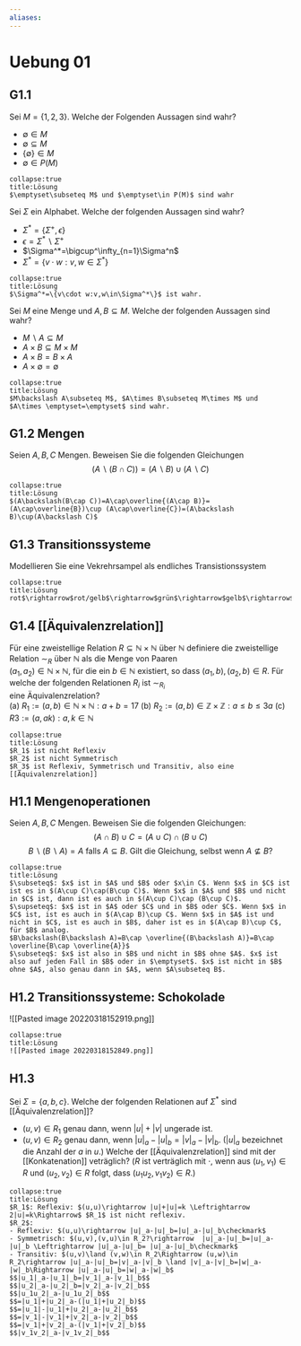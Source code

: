 ```yaml
---
aliases: 
---
```

# Uebung 01
## G1.1
Sei $M=\{1,2,3\}$. Welche der Folgenden Aussagen sind wahr?
- $\emptyset\in M$ 
- $\emptyset \subseteq M$
- $\{\emptyset\}\in M$
- $\emptyset\in P(M)$
```ad-check
collapse:true
title:Lösung
$\emptyset\subseteq M$ und $\emptyset\in P(M)$ sind wahr
```

Sei $\Sigma$ ein Alphabet. Welche der folgenden Aussagen sind wahr?
- $\Sigma^*=\{\Sigma^+,\epsilon\}$
- $\epsilon=\Sigma^*\backslash\Sigma^+$
- $\Sigma^*=\bigcup^\infty_{n=1}\Sigma^n$
- $\Sigma^*=\{v\cdot w:v,w\in\Sigma^*\}$

```ad-check
collapse:true
title:Lösung
$\Sigma^*=\{v\cdot w:v,w\in\Sigma^*\}$ ist wahr.
```
Sei $M$ eine Menge und $A,B\subseteq M$. Welche der folgenden Aussagen sind wahr?
- $M\backslash A\subseteq M$
- $A\times B\subseteq M\times M$
- $A\times B=B\times A$
- $A\times \emptyset=\emptyset$
```ad-check
collapse:true
title:Lösung
$M\backslash A\subseteq M$, $A\times B\subseteq M\times M$ und $A\times \emptyset=\emptyset$ sind wahr.
```
## G1.2 Mengen
Seien $A,B,C$ Mengen. Beweisen Sie die folgenden Gleichungen
$$(A\backslash(B\cap C))=(A\backslash B)\cup(A\backslash C)$$
```ad-check
collapse:true
title:Lösung
$(A\backslash(B\cap C))=A\cap\overline{(A\cap B)}=(A\cap\overline{B})\cup (A\cap\overline{C})=(A\backslash B)\cup(A\backslash C)$
```

## G1.3 Transitionssysteme
Modellieren Sie eine Vekrehrsampel als endliches Transistionssystem
```ad-check
collapse:true
title:Lösung
rot$\rightarrow$rot/gelb$\rightarrow$grün$\rightarrow$gelb$\rightarrow$rot 
```
## G1.4 [[Äquivalenzrelation]]
Für eine zweistellige Relation $R\subseteq\mathbb{N}\times\mathbb{N}$ über $\mathbb{N}$ definiere die zweistellige Relation $\sim_R$ über $\mathbb{N}$ als die Menge von Paaren  
$(a_1, a_2) \in\mathbb{N}\times\mathbb{N}$, für die ein $b\in \mathbb{N}$ existiert, so dass $(a_1, b), (a_2, b) \in R$. Für welche der folgenden Relationen $R_i$ ist $\sim_{R_i}$  
eine Äquivalenzrelation?  
(a) $R_1 := {(a, b) \in \mathbb{N} \times \mathbb{N} : a + b = 17}$
(b) $R_2 := {(a, b) \in \mathbb{Z} × \mathbb{Z} : a \leq b \leq 3a}$
(c) $R3 := {(a, ak) : a, k \in \mathbb{N}}$

```ad-check
collapse:true
title:Lösung
$R_1$ ist nicht Reflexiv
$R_2$ ist nicht Symmetrisch
$R_3$ ist Reflexiv, Symmetrisch und Transitiv, also eine [[Äquivalenzrelation]]
```
## H1.1 Mengenoperationen
Seien $A,B,C$ Mengen. Beweisen Sie die folgenden Gleichungen:
$$(A\cap B)\cup C=(A\cup C)\cap(B\cup C)$$
$$B\backslash(B\backslash A) = A\text{ falls }A\subseteq B\text{. Gilt die Gleichung, selbst wenn }A\nsubseteq B?$$
```ad-check
collapse:true
title:Lösung
$\subseteq$: $x$ ist in $A$ und $B$ oder $x\in C$. Wenn $x$ in $C$ ist ist es in $(A\cup C)\cap(B\cup C)$. Wenn $x$ in $A$ und $B$ und nicht in $C$ ist, dann ist es auch in $(A\cup C)\cap (B\cup C)$.
$\supseteq$: $x$ ist in $A$ oder $C$ und in $B$ oder $C$. Wenn $x$ in $C$ ist, ist es auch in $(A\cap B)\cup C$. Wenn $x$ in $A$ ist und nicht in $C$, ist es auch in $B$, daher ist es in $(A\cap B)\cup C$, für $B$ analog.
$B\backslash(B\backslash A)=B\cap \overline{(B\backslash A)}=B\cap \overline{B\cap \overline{A}}$
$\subseteq$: $x$ ist also in $B$ und nicht in $B$ ohne $A$. $x$ ist also auf jeden Fall in $B$ oder in $\emptyset$. $x$ ist nicht in $B$ ohne $A$, also genau dann in $A$, wenn $A\subseteq B$.
```
## H1.2 Transitionssysteme: Schokolade
![[Pasted image 20220318152919.png]]
```ad-check
collapse:true
title:Lösung
![[Pasted image 20220318152849.png]]
```
## H1.3
Sei $\Sigma=\{a,b,c\}$. Welche der folgenden Relationen auf $\Sigma^*$ sind [[Äquivalenzrelation]]?
- $(u,v)\in R_1$ genau dann, wenn $|u|+|v|$ ungerade ist.
- $(u,v)\in R_2$ genau dann, wenn $|u|_a-|u|_b=|v|_a-|v|_b$.  ($|u|_a$ bezeichnet die Anzahl der $a$ in $u$.)
Welche der [[Äquivalenzrelation]] sind mit der [[Konkatenation]] veträglich? ($R$ ist verträglich mit $\cdot$, wenn aus $(u_1,v_1)\in R$ und $(u_2,v_2)\in R$ folgt, dass $(u_1u_2,v_1v_2)\in R$.)

```ad-check
collapse:true
title:Lösung
$R_1$: Reflexiv: $(u,u)\rightarrow |u|+|u|=k \Leftrightarrow 2|u|=k\Rightarrow$ $R_1$ ist nicht reflexiv.
$R_2$: 
- Reflexiv: $(u,u)\rightarrow |u|_a-|u|_b=|u|_a-|u|_b\checkmark$
- Symmetrisch: $(u,v),(v,u)\in R_2?\rightarrow  |u|_a-|u|_b=|u|_a-|u|_b \Leftrightarrow |u|_a-|u|_b= |u|_a-|u|_b\checkmark$
- Transitiv: $(u,v)\land (v,w)\in R_2\Rightarrow (u,w)\in R_2\rightarrow |u|_a-|u|_b=|v|_a-|v|_b \land |v|_a-|v|_b=|w|_a-|w|_b\Rightarrow |u|_a-|u|_b=|w|_a-|w|_b$
$$|u_1|_a-|u_1|_b=|v_1|_a-|v_1|_b$$
$$|u_2|_a-|u_2|_b=|v_2|_a-|v_2|_b$$
$$|u_1u_2|_a-|u_1u_2|_b$$
$$=|u_1|+|u_2|_a-(|u_1|+|u_2|_b)$$
$$=|u_1|-|u_1|+|u_2|_a-|u_2|_b$$
$$=|v_1|-|v_1|+|v_2|_a-|v_2|_b$$
$$=|v_1|+|v_2|_a-(|v_1|+|v_2|_b)$$
$$|v_1v_2|_a-|v_1v_2|_b$$
```